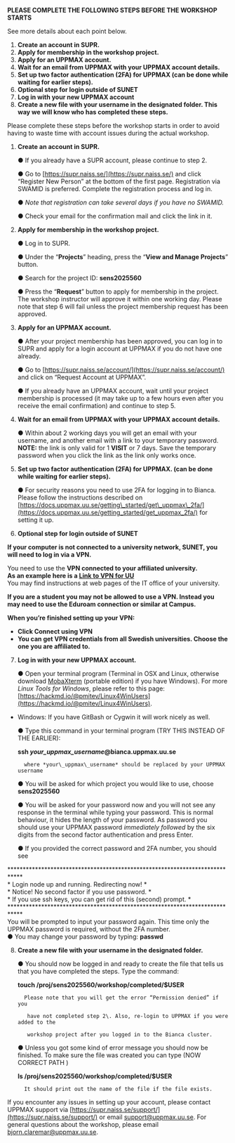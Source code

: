 **PLEASE COMPLETE THE FOLLOWING STEPS BEFORE THE WORKSHOP STARTS**  


See more details about each point below.  


1. **Create an account in SUPR.**  
2. **Apply for membership in the workshop project.**  
3. **Apply for an UPPMAX account.**  
4. **Wait for an email from UPPMAX with your UPPMAX account details.**  
5. **Set up two factor authentication (2FA) for UPPMAX (can be done while waiting for earlier steps).**  
6. **Optional step for login outside of SUNET**  
7. **Log in with your new UPPMAX account**  
8. **Create a new file with your username in the designated folder. This way we will know who has completed these steps.**


Please complete these steps before the workshop starts in order to avoid having to waste time with account issues during the actual workshop.


1. **Create an account in SUPR.**

   ●      If you already have a SUPR account, please continue to step 2\.

   ●      Go to [https://supr.naiss.se/](https://supr.naiss.se/) and click “Register New Person” at the bottom of the first page. Registration via SWAMID is preferred. Complete the registration process and log in.

   ●      *Note that registration can take several days if you have no SWAMID.*

   ●      Check your email for the confirmation mail and click the link in it.


2. **Apply for membership in the workshop project.**

   ●      Log in to SUPR.

   ●      Under the “**Projects**” heading, press the “**View and Manage Projects**” button.

   ●      Search for the project ID: **sens2025560**

   ●      Press the “**Request**” button to apply for membership in the project. The workshop instructor will approve it within one working day. Please note that step 6 will fail unless the project membership request has been approved.


3. **Apply for an UPPMAX account.**

   ●      After your project membership has been approved, you can log in to SUPR and apply for a login account at UPPMAX if you do not have one already.

   ●      Go to [https://supr.naiss.se/account/](https://supr.naiss.se/account/) and click on “Request Account at UPPMAX”.

   ●      If you already have an UPPMAX account, wait until your project membership is processed (it may take up to a few hours even after you receive the email confirmation) and continue to step 5\.


4. **Wait for an email from UPPMAX with your UPPMAX account details.**

   ●      Within about 2 working days you will get an email with your username, and another email with a link to your temporary password. **NOTE:** the link is only valid for 1 **VISIT** or 7 days. Save the temporary password when you click the link as the link only works once.

5. **Set up two factor authentication (2FA) for UPPMAX. (can be done while waiting for earlier steps).**

   ●      For security reasons you need to use 2FA for logging in to Bianca. Please follow the instructions described on [https://docs.uppmax.uu.se/getting\_started/get\_uppmax\_2fa/](https://docs.uppmax.uu.se/getting_started/get_uppmax_2fa/) for setting it up.

6. **Optional step for login outside of SUNET**

**If your computer is not connected to a university network, SUNET, you will need to log in via a VPN.**

You need to use the **VPN connected to your affiliated university.**  
**As an example here is a [Link to VPN for UU](https://www.uu.se/en/staff/service-and-tools/it-and-telephony-services/it-services/network-and-vpn)**  
You may find instructions at web pages of the IT office of your university.

**If you are a student you may not be allowed to use a VPN. Instead you may need to use the Eduroam connection or similar at Campus.**

**When you’re finished setting up your VPN:**

* **Click Connect using VPN**  
* **You can get VPN credentials from all Swedish universities. Choose the one you are affiliated to.**

 
7. **Log in with your new UPPMAX account.**

   ●      Open your terminal program (Terminal in OSX and Linux, otherwise download [MobaXterm](http://mobaxterm.mobatek.net/download-home-edition.html) (portable edition) if you have Windows). For more *Linux Tools for Windows*, please refer to this page: [https://hackmd.io/@pmitev/Linux4WinUsers](https://hackmd.io/@pmitev/Linux4WinUsers).

* Windows: If you have GitBash or Cygwin it will work nicely as well.

  ●      Type this command in your terminal program (TRY THIS INSTEAD OF THE EARLIER):

  **ssh *your\_uppmax\_username*@bianca.uppmax.uu.se**

        where *your\_uppmax\_username* should be replaced by your UPPMAX username 

  ●      You will be asked for which project you would like to use, choose **sens2025560**

  ●      You will be asked for your password now and you will not see any response in the terminal while typing your password. This is normal behaviour, it hides the length of your password. As password you should use your UPPMAX password *immediately followed* by the six digits from the second factor authentication and press Enter.

  ●      If you provided the correct password and 2FA number, you should see

\*\*\*\*\*\*\*\*\*\*\*\*\*\*\*\*\*\*\*\*\*\*\*\*\*\*\*\*\*\*\*\*\*\*\*\*\*\*\*\*\*\*\*\*\*\*\*\*\*\*\*\*\*\*\*\*\*\*\*\*\*\*\*\*\*\*\*\*\*\*\*\*\*\*\*\*  
\* Login node up and running. Redirecting now\!                              \*  
\* Notice\! No second factor if you use password.                            \*  
\* If you use ssh keys, you can get rid of this (second) prompt.            \*  
\*\*\*\*\*\*\*\*\*\*\*\*\*\*\*\*\*\*\*\*\*\*\*\*\*\*\*\*\*\*\*\*\*\*\*\*\*\*\*\*\*\*\*\*\*\*\*\*\*\*\*\*\*\*\*\*\*\*\*\*\*\*\*\*\*\*\*\*\*\*\*\*\*\*\*\*  
      You will be prompted to input your password again. This time only the  
      UPPMAX password is required, without the 2FA number.  
●      You may change your password by typing: **passwd**


8. **Create a new file with your username in the designated folder.**

   ●      You should now be logged in and ready to create the file that tells us that you have completed the steps. Type the command:

   **touch  /proj/sens2025560/workshop/completed/$USER**

         Please note that you will get the error “Permission denied” if you

          have not completed step 2\. Also, re-login to UPPMAX if you were added to the

          workshop project after you logged in to the Bianca cluster.

   ●      Unless you got some kind of error message you should now be finished. To make sure the file was created you can type (NOW CORRECT PATH )

   **ls  /proj/sens2025560/workshop/completed/$USER**


         It should print out the name of the file if the file exists.


If you encounter any issues in setting up your account, please contact UPPMAX support via [https://supr.naiss.se/support/](https://supr.naiss.se/support/) or email [support@uppmax.uu.se](mailto:support@uppmax.uu.se). For general questions about the workshop, please email [bjorn.claremar@uppmax.uu.se](mailto:bjorn.claremar@uppmax.uu.se).
